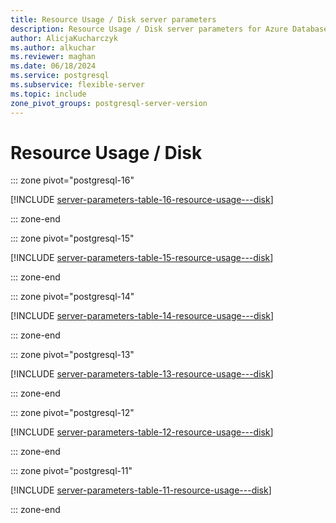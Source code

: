 ```yaml
---
title: Resource Usage / Disk server parameters
description: Resource Usage / Disk server parameters for Azure Database for PostgreSQL - Flexible Server.
author: AlicjaKucharczyk
ms.author: alkuchar
ms.reviewer: maghan
ms.date: 06/18/2024
ms.service: postgresql
ms.subservice: flexible-server
ms.topic: include
zone_pivot_groups: postgresql-server-version
---
```

# Resource Usage / Disk


::: zone pivot="postgresql-16"

[!INCLUDE [server-parameters-table-16-resource-usage---disk](./includes/server-parameters-table-16-resource-usage---disk.md)]

::: zone-end


::: zone pivot="postgresql-15"

[!INCLUDE [server-parameters-table-15-resource-usage---disk](./includes/server-parameters-table-15-resource-usage---disk.md)]

::: zone-end


::: zone pivot="postgresql-14"

[!INCLUDE [server-parameters-table-14-resource-usage---disk](./includes/server-parameters-table-14-resource-usage---disk.md)]

::: zone-end


::: zone pivot="postgresql-13"

[!INCLUDE [server-parameters-table-13-resource-usage---disk](./includes/server-parameters-table-13-resource-usage---disk.md)]

::: zone-end


::: zone pivot="postgresql-12"

[!INCLUDE [server-parameters-table-12-resource-usage---disk](./includes/server-parameters-table-12-resource-usage---disk.md)]

::: zone-end


::: zone pivot="postgresql-11"

[!INCLUDE [server-parameters-table-11-resource-usage---disk](./includes/server-parameters-table-11-resource-usage---disk.md)]

::: zone-end


